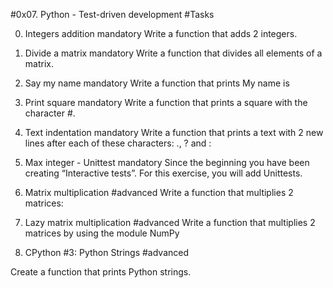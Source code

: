 #0x07. Python - Test-driven development
#Tasks

0. Integers addition
mandatory
Write a function that adds 2 integers.

1. Divide a matrix
mandatory
Write a function that divides all elements of a matrix.

2. Say my name
mandatory
Write a function that prints My name is <first name> <last name>

3. Print square
mandatory
Write a function that prints a square with the character #.

4. Text indentation
mandatory
Write a function that prints a text with 2 new lines after each of these characters: ., ? and :

5. Max integer - Unittest
mandatory
Since the beginning you have been creating “Interactive tests”. For this exercise, you will add Unittests.

6. Matrix multiplication
#advanced
Write a function that multiplies 2 matrices:

7. Lazy matrix multiplication
#advanced
Write a function that multiplies 2 matrices by using the module NumPy

8. CPython #3: Python Strings
#advanced


Create a function that prints Python strings.

